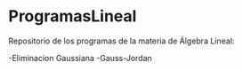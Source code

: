 # ProgramasLineal
Repositorio de los programas de la materia de Álgebra Lineal:

-Eliminacion Gaussiana
-Gauss-Jordan
